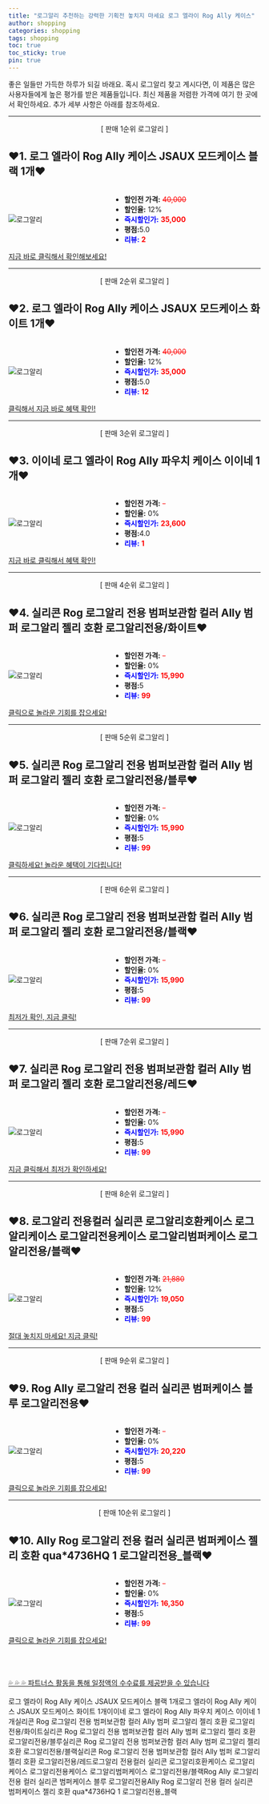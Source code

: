 ```yaml
---
title: "로그알리 추천하는 강력한 기획전 놓치지 마세요 로그 엘라이 Rog Ally 케이스"
author: shopping
categories: shopping
tags: shopping
toc: true
toc_sticky: true
pin: true
---
```

좋은 일들만 가득한 하루가 되길 바래요. 혹시 로그알리 찾고 계시다면, 이 제품은 많은 사용자들에게 높은 평가를 받은 제품들입니다. 최신 제품을 저렴한 가격에 여기 한 곳에서 확인하세요. 추가 세부 사항은 아래를 참조하세요.

---
<p class="toplist" style="margin: 0 auto; display: block; width: fit-content;">[ 판매 1순위 로그알리 ]</p>

<h2><strong>❤️1. 로그 엘라이 Rog Ally 케이스 JSAUX 모드케이스 블랙 1개❤️</strong></h2>

<div style="display: flex; align-items: center;">
    <div style="flex: 0.4;">
        <img src="https://thumbnail10.coupangcdn.com/thumbnails/remote/230x230ex/image/vendor_inventory/f29b/fdfc999204a5fe3ef6e139ec53de2480ebabe2ca78a693c9f96cd742494d.jpg" alt="로그알리" style="max-width: 100%;">
    </div>
    <div style="flex: 0.6; margin-left: 10px;">
        <ul>
            <li><strong>할인전 가격:</strong> <del style="color: red;">40,000</del></li>
            <li><strong>할인율:</strong> 12%</li>
            <li><span style='color:blue'><strong>즉시할인가:</strong></span> <span style='color:red'><strong>35,000</strong></span></li>
            <li><strong>평점:</strong>5.0</li>
            <li><span style='color:blue'><strong>리뷰:</strong></span> <span style='color:red'><strong>2</strong></span></li>
        </ul>
    </div>
</div>
<div class="center">
    <a href="https://William4Davisa.github.io?lptag=AF9450613&subid=githubio&pageKey=7944687303&traceid=V0-153&itemId=21900290545&vendorItemId=89339539681" class="myButton">
        지금 바로 클릭해서 확인해보세요!
    </a>
</div>


---
<p class="toplist" style="margin: 0 auto; display: block; width: fit-content;">[ 판매 2순위 로그알리 ]</p>

<h2><strong>❤️2. 로그 엘라이 Rog Ally 케이스 JSAUX 모드케이스 화이트 1개❤️</strong></h2>

<div style="display: flex; align-items: center;">
    <div style="flex: 0.4;">
        <img src="https://thumbnail6.coupangcdn.com/thumbnails/remote/230x230ex/image/vendor_inventory/958d/d1d05bb082cb9f412d0c3f04bff2c85549bce33c6cfd58624070ed494781.jpg" alt="로그알리" style="max-width: 100%;">
    </div>
    <div style="flex: 0.6; margin-left: 10px;">
        <ul>
            <li><strong>할인전 가격:</strong> <del style="color: red;">40,000</del></li>
            <li><strong>할인율:</strong> 12%</li>
            <li><span style='color:blue'><strong>즉시할인가:</strong></span> <span style='color:red'><strong>35,000</strong></span></li>
            <li><strong>평점:</strong>5.0</li>
            <li><span style='color:blue'><strong>리뷰:</strong></span> <span style='color:red'><strong>12</strong></span></li>
        </ul>
    </div>
</div>
<div class="center">
    <a href="https://William4Davisa.github.io?lptag=AF9450613&subid=githubio&pageKey=7743859357&traceid=V0-153&itemId=20841305643&vendorItemId=87909043744" class="myButton">
        클릭해서 지금 바로 혜택 확인!
    </a>
</div>


---
<p class="toplist" style="margin: 0 auto; display: block; width: fit-content;">[ 판매 3순위 로그알리 ]</p>

<h2><strong>❤️3. 이이네 로그 엘라이 Rog Ally 파우치 케이스 이이네 1개❤️</strong></h2>

<div style="display: flex; align-items: center;">
    <div style="flex: 0.4;">
        <img src="https://thumbnail7.coupangcdn.com/thumbnails/remote/230x230ex/image/vendor_inventory/dc2a/44f081769c0c2bc24fef19108ea69ab7840d8efa79f5bbbf8eed179d8a91.jpg" alt="로그알리" style="max-width: 100%;">
    </div>
    <div style="flex: 0.6; margin-left: 10px;">
        <ul>
            <li><strong>할인전 가격:</strong> <del style="color: red;">-</del></li>
            <li><strong>할인율:</strong> 0%</li>
            <li><span style='color:blue'><strong>즉시할인가:</strong></span> <span style='color:red'><strong>23,600</strong></span></li>
            <li><strong>평점:</strong>4.0</li>
            <li><span style='color:blue'><strong>리뷰:</strong></span> <span style='color:red'><strong>1</strong></span></li>
        </ul>
    </div>
</div>
<div class="center">
    <a href="https://William4Davisa.github.io?lptag=AF9450613&subid=githubio&pageKey=7579281678&traceid=V0-153&itemId=20004250345&vendorItemId=87101301128" class="myButton">
        지금 바로 클릭해서 혜택 확인!
    </a>
</div>


---
<p class="toplist" style="margin: 0 auto; display: block; width: fit-content;">[ 판매 4순위 로그알리 ]</p>

<h2><strong>❤️4. 실리콘 Rog 로그알리 전용 범퍼보관함 컬러 Ally 범퍼 로그알리 젤리 호환 로그알리전용/화이트❤️</strong></h2>

<div style="display: flex; align-items: center;">
    <div style="flex: 0.4;">
        <img src="https://thumbnail7.coupangcdn.com/thumbnails/remote/230x230ex/image/vendor_inventory/0073/99b4c65aee0b59ab8b24629e2c03fac3c536270d5448b61a235223096969.jpg" alt="로그알리" style="max-width: 100%;">
    </div>
    <div style="flex: 0.6; margin-left: 10px;">
        <ul>
            <li><strong>할인전 가격:</strong> <del style="color: red;">-</del></li>
            <li><strong>할인율:</strong> 0%</li>
            <li><span style='color:blue'><strong>즉시할인가:</strong></span> <span style='color:red'><strong>15,990</strong></span></li>
            <li><strong>평점:</strong>5</li>
            <li><span style='color:blue'><strong>리뷰:</strong></span> <span style='color:red'><strong>99</strong></span></li>
        </ul>
    </div>
</div>
<div class="center">
    <a href="https://William4Davisa.github.io?lptag=AF9450613&subid=githubio&pageKey=7975396351&traceid=V0-153&itemId=22106450311&vendorItemId=89153394343" class="myButton">
        클릭으로 놀라운 기회를 잡으세요!
    </a>
</div>


---
<p class="toplist" style="margin: 0 auto; display: block; width: fit-content;">[ 판매 5순위 로그알리 ]</p>

<h2><strong>❤️5. 실리콘 Rog 로그알리 전용 범퍼보관함 컬러 Ally 범퍼 로그알리 젤리 호환 로그알리전용/블루❤️</strong></h2>

<div style="display: flex; align-items: center;">
    <div style="flex: 0.4;">
        <img src="https://thumbnail7.coupangcdn.com/thumbnails/remote/230x230ex/image/vendor_inventory/0073/99b4c65aee0b59ab8b24629e2c03fac3c536270d5448b61a235223096969.jpg" alt="로그알리" style="max-width: 100%;">
    </div>
    <div style="flex: 0.6; margin-left: 10px;">
        <ul>
            <li><strong>할인전 가격:</strong> <del style="color: red;">-</del></li>
            <li><strong>할인율:</strong> 0%</li>
            <li><span style='color:blue'><strong>즉시할인가:</strong></span> <span style='color:red'><strong>15,990</strong></span></li>
            <li><strong>평점:</strong>5</li>
            <li><span style='color:blue'><strong>리뷰:</strong></span> <span style='color:red'><strong>99</strong></span></li>
        </ul>
    </div>
</div>
<div class="center">
    <a href="https://William4Davisa.github.io?lptag=AF9450613&subid=githubio&pageKey=7975396351&traceid=V0-153&itemId=22106450309&vendorItemId=89153394334" class="myButton">
        클릭하세요! 놀라운 혜택이 기다립니다!
    </a>
</div>


---
<p class="toplist" style="margin: 0 auto; display: block; width: fit-content;">[ 판매 6순위 로그알리 ]</p>

<h2><strong>❤️6. 실리콘 Rog 로그알리 전용 범퍼보관함 컬러 Ally 범퍼 로그알리 젤리 호환 로그알리전용/블랙❤️</strong></h2>

<div style="display: flex; align-items: center;">
    <div style="flex: 0.4;">
        <img src="https://thumbnail7.coupangcdn.com/thumbnails/remote/230x230ex/image/vendor_inventory/0073/99b4c65aee0b59ab8b24629e2c03fac3c536270d5448b61a235223096969.jpg" alt="로그알리" style="max-width: 100%;">
    </div>
    <div style="flex: 0.6; margin-left: 10px;">
        <ul>
            <li><strong>할인전 가격:</strong> <del style="color: red;">-</del></li>
            <li><strong>할인율:</strong> 0%</li>
            <li><span style='color:blue'><strong>즉시할인가:</strong></span> <span style='color:red'><strong>15,990</strong></span></li>
            <li><strong>평점:</strong>5</li>
            <li><span style='color:blue'><strong>리뷰:</strong></span> <span style='color:red'><strong>99</strong></span></li>
        </ul>
    </div>
</div>
<div class="center">
    <a href="https://William4Davisa.github.io?lptag=AF9450613&subid=githubio&pageKey=7975396351&traceid=V0-153&itemId=22106450308&vendorItemId=89153394325" class="myButton">
        최저가 확인, 지금 클릭!
    </a>
</div>


---
<p class="toplist" style="margin: 0 auto; display: block; width: fit-content;">[ 판매 7순위 로그알리 ]</p>

<h2><strong>❤️7. 실리콘 Rog 로그알리 전용 범퍼보관함 컬러 Ally 범퍼 로그알리 젤리 호환 로그알리전용/레드❤️</strong></h2>

<div style="display: flex; align-items: center;">
    <div style="flex: 0.4;">
        <img src="https://thumbnail7.coupangcdn.com/thumbnails/remote/230x230ex/image/vendor_inventory/0073/99b4c65aee0b59ab8b24629e2c03fac3c536270d5448b61a235223096969.jpg" alt="로그알리" style="max-width: 100%;">
    </div>
    <div style="flex: 0.6; margin-left: 10px;">
        <ul>
            <li><strong>할인전 가격:</strong> <del style="color: red;">-</del></li>
            <li><strong>할인율:</strong> 0%</li>
            <li><span style='color:blue'><strong>즉시할인가:</strong></span> <span style='color:red'><strong>15,990</strong></span></li>
            <li><strong>평점:</strong>5</li>
            <li><span style='color:blue'><strong>리뷰:</strong></span> <span style='color:red'><strong>99</strong></span></li>
        </ul>
    </div>
</div>
<div class="center">
    <a href="https://William4Davisa.github.io?lptag=AF9450613&subid=githubio&pageKey=7975396351&traceid=V0-153&itemId=22106450306&vendorItemId=89153394312" class="myButton">
        지금 클릭해서 최저가 확인하세요!
    </a>
</div>


---
<p class="toplist" style="margin: 0 auto; display: block; width: fit-content;">[ 판매 8순위 로그알리 ]</p>

<h2><strong>❤️8. 로그알리 전용컬러 실리콘 로그알리호환케이스 로그알리케이스 로그알리전용케이스 로그알리범퍼케이스 로그알리전용/블랙❤️</strong></h2>

<div style="display: flex; align-items: center;">
    <div style="flex: 0.4;">
        <img src="https://thumbnail6.coupangcdn.com/thumbnails/remote/230x230ex/image/vendor_inventory/c04b/6e959db84d735af67b3bc053c2d9ae61ddb1daa9e23d1f8caea282b19adc.png" alt="로그알리" style="max-width: 100%;">
    </div>
    <div style="flex: 0.6; margin-left: 10px;">
        <ul>
            <li><strong>할인전 가격:</strong> <del style="color: red;">21,880</del></li>
            <li><strong>할인율:</strong> 12%</li>
            <li><span style='color:blue'><strong>즉시할인가:</strong></span> <span style='color:red'><strong>19,050</strong></span></li>
            <li><strong>평점:</strong>5</li>
            <li><span style='color:blue'><strong>리뷰:</strong></span> <span style='color:red'><strong>99</strong></span></li>
        </ul>
    </div>
</div>
<div class="center">
    <a href="https://William4Davisa.github.io?lptag=AF9450613&subid=githubio&pageKey=7914047459&traceid=V0-153&itemId=21723275516&vendorItemId=89341256503" class="myButton">
        절대 놓치지 마세요! 지금 클릭!
    </a>
</div>


---
<p class="toplist" style="margin: 0 auto; display: block; width: fit-content;">[ 판매 9순위 로그알리 ]</p>

<h2><strong>❤️9. Rog Ally 로그알리 전용 컬러 실리콘 범퍼케이스 블루 로그알리전용❤️</strong></h2>

<div style="display: flex; align-items: center;">
    <div style="flex: 0.4;">
        <img src="https://thumbnail8.coupangcdn.com/thumbnails/remote/230x230ex/image/vendor_inventory/19aa/c65a927ae76366ef0fc40b610e66a43caa1b4a0cd307cbb66dede18b253b.jpg" alt="로그알리" style="max-width: 100%;">
    </div>
    <div style="flex: 0.6; margin-left: 10px;">
        <ul>
            <li><strong>할인전 가격:</strong> <del style="color: red;">-</del></li>
            <li><strong>할인율:</strong> 0%</li>
            <li><span style='color:blue'><strong>즉시할인가:</strong></span> <span style='color:red'><strong>20,220</strong></span></li>
            <li><strong>평점:</strong>5</li>
            <li><span style='color:blue'><strong>리뷰:</strong></span> <span style='color:red'><strong>99</strong></span></li>
        </ul>
    </div>
</div>
<div class="center">
    <a href="https://William4Davisa.github.io?lptag=AF9450613&subid=githubio&pageKey=7864062726&traceid=V0-153&itemId=21466894103&vendorItemId=88911349571" class="myButton">
        클릭으로 놀라운 기회를 잡으세요!
    </a>
</div>


---
<p class="toplist" style="margin: 0 auto; display: block; width: fit-content;">[ 판매 10순위 로그알리 ]</p>

<h2><strong>❤️10. Ally Rog 로그알리 전용 컬러 실리콘 범퍼케이스 젤리 호환 qua*4736HQ 1 로그알리전용_블랙❤️</strong></h2>

<div style="display: flex; align-items: center;">
    <div style="flex: 0.4;">
        <img src="https://thumbnail9.coupangcdn.com/thumbnails/remote/230x230ex/image/vendor_inventory/ab86/e2c13cee87daaf8df413fc1e255dcd106fae0c56692cf9d276ee5b9a18de.jpg" alt="로그알리" style="max-width: 100%;">
    </div>
    <div style="flex: 0.6; margin-left: 10px;">
        <ul>
            <li><strong>할인전 가격:</strong> <del style="color: red;">-</del></li>
            <li><strong>할인율:</strong> 0%</li>
            <li><span style='color:blue'><strong>즉시할인가:</strong></span> <span style='color:red'><strong>16,350</strong></span></li>
            <li><strong>평점:</strong>5</li>
            <li><span style='color:blue'><strong>리뷰:</strong></span> <span style='color:red'><strong>99</strong></span></li>
        </ul>
    </div>
</div>
<div class="center">
    <a href="https://William4Davisa.github.io?lptag=AF9450613&subid=githubio&pageKey=7901492404&traceid=V0-153&itemId=21656040019&vendorItemId=89184311205" class="myButton">
        클릭으로 놀라운 기회를 잡으세요!
    </a>
</div>

<br><br><br>[💦 💦 💦 파트너스 활동을 통해 일정액의 수수료를 제공받을 수 있습니다](https://link.coupang.com/a/bcpT2c)<br><br>로그 엘라이 Rog Ally 케이스 JSAUX 모드케이스 블랙 1개로그 엘라이 Rog Ally 케이스 JSAUX 모드케이스 화이트 1개이이네 로그 엘라이 Rog Ally 파우치 케이스 이이네 1개실리콘 Rog 로그알리 전용 범퍼보관함 컬러 Ally 범퍼 로그알리 젤리 호환 로그알리전용/화이트실리콘 Rog 로그알리 전용 범퍼보관함 컬러 Ally 범퍼 로그알리 젤리 호환 로그알리전용/블루실리콘 Rog 로그알리 전용 범퍼보관함 컬러 Ally 범퍼 로그알리 젤리 호환 로그알리전용/블랙실리콘 Rog 로그알리 전용 범퍼보관함 컬러 Ally 범퍼 로그알리 젤리 호환 로그알리전용/레드로그알리 전용컬러 실리콘 로그알리호환케이스 로그알리케이스 로그알리전용케이스 로그알리범퍼케이스 로그알리전용/블랙Rog Ally 로그알리 전용 컬러 실리콘 범퍼케이스 블루 로그알리전용Ally Rog 로그알리 전용 컬러 실리콘 범퍼케이스 젤리 호환 qua*4736HQ 1 로그알리전용_블랙